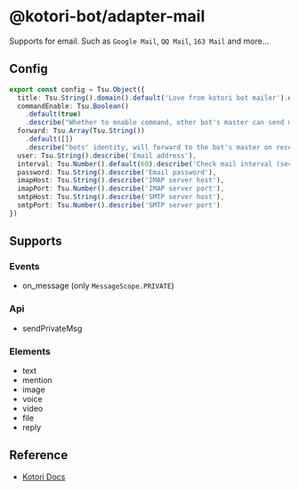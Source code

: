 # @kotori-bot/adapter-mail

Supports for email. Such as `Google Mail`, `QQ Mail`, `163 Mail` and more...

## Config

```typescript
export const config = Tsu.Object({
  title: Tsu.String().domain().default('Love from kotori bot mailer').describe('Mail default title'),
  commandEnable: Tsu.Boolean()
    .default(true)
    .describe("Whether to enable command, other bot's master can send mail by the command, please set at top mail bot"),
  forward: Tsu.Array(Tsu.String())
    .default([])
    .describe("bots' identity, will forward to the bot's master on receiving mail, please set at top mail bot"),
  user: Tsu.String().describe('Email address'),
  interval: Tsu.Number().default(60).describe('Check mail interval (seconds)'),
  password: Tsu.String().describe('Email password'),
  imapHost: Tsu.String().describe('IMAP server host'),
  imapPort: Tsu.Number().describe('IMAP server port'),
  smtpHost: Tsu.String().describe('SMTP server host'),
  smtpPort: Tsu.Number().describe('SMTP server port')
})
```

## Supports

### Events

- on_message (only `MessageScope.PRIVATE`)

### Api

- sendPrivateMsg

### Elements

- text
- mention
- image
- voice
- video
- file
- reply

## Reference

- [Kotori Docs](https://kotori.js.org/)
